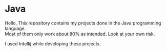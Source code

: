 # Java
Hello, This repository contains my projects done in the Java programming language.
<br>
Most of them only work about 80% as intended. Look at your own risk.

I used Intellij while developing these projects.
